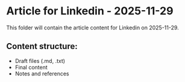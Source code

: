 # Article for Linkedin - 2025-11-29

This folder will contain the article content for Linkedin on 2025-11-29.

## Content structure:
- Draft files (.md, .txt)
- Final content
- Notes and references
